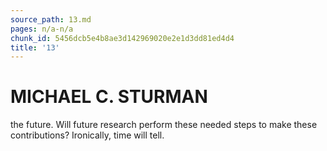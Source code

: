 ```yaml
---
source_path: 13.md
pages: n/a-n/a
chunk_id: 5456dcb5e4b8ae3d142969020e2e1d3dd81ed4d4
title: '13'
---
```

# MICHAEL C. STURMAN

the future. Will future research perform these needed steps to make these contributions? Ironically, time will tell.
